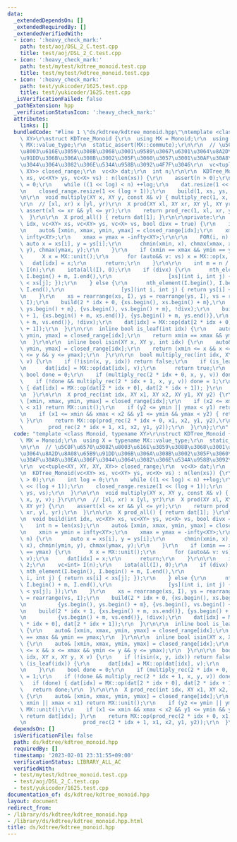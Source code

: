 ```yaml
---
data:
  _extendedDependsOn: []
  _extendedRequiredBy: []
  _extendedVerifiedWith:
  - icon: ':heavy_check_mark:'
    path: test/aoj/DSL_2_C.test.cpp
    title: test/aoj/DSL_2_C.test.cpp
  - icon: ':heavy_check_mark:'
    path: test/mytest/kdtree_monoid.test.cpp
    title: test/mytest/kdtree_monoid.test.cpp
  - icon: ':heavy_check_mark:'
    path: test/yukicoder/1625.test.cpp
    title: test/yukicoder/1625.test.cpp
  _isVerificationFailed: false
  _pathExtension: hpp
  _verificationStatusIcon: ':heavy_check_mark:'
  attributes:
    links: []
  bundledCode: "#line 1 \"ds/kdtree/kdtree_monoid.hpp\"\ntemplate <class Monoid, typename\
    \ XY>\r\nstruct KDTree_Monoid {\r\n  using MX = Monoid;\r\n  using X = typename\
    \ MX::value_type;\r\n  static_assert(MX::commute);\r\n\r\n  // \u5C0F\u6570\u3082\
    \u8003\u616E\u3059\u308B\u3068\u3001\u9589\u3067\u6301\u3064\u8A2D\u8A08\u65B9\
    \u91DD\u306B\u306A\u308B\u3002\u305F\u3060\u3057\u3001\u30AF\u30A8\u30EA\u306F\
    \u3044\u3064\u3082\u306E\u534A\u958B\u3092\u4F7F\u3046\r\n  vc<tuple<XY, XY, XY,\
    \ XY>> closed_range;\r\n  vc<X> dat;\r\n  int n;\r\n\r\n  KDTree_Monoid(vc<XY>\
    \ xs, vc<XY> ys, vc<X> vs) : n(len(xs)) {\r\n    assert(n > 0);\r\n    int log\
    \ = 0;\r\n    while ((1 << log) < n) ++log;\r\n    dat.resize(1 << (log + 1));\r\
    \n    closed_range.resize(1 << (log + 1));\r\n    build(1, xs, ys, vs);\r\n  }\r\
    \n\r\n  void multiply(XY x, XY y, const X& v) { multiply_rec(1, x, y, v); }\r\n\
    \r\n  // [xl, xr) x [yl, yr)\r\n  X prod(XY xl, XY xr, XY yl, XY yr) {\r\n   \
    \ assert(xl <= xr && yl <= yr);\r\n    return prod_rec(1, xl, xr, yl, yr);\r\n\
    \  }\r\n\r\n  X prod_all() { return dat[1]; }\r\n\r\nprivate:\r\n  void build(int\
    \ idx, vc<XY> xs, vc<XY> ys, vc<X> vs, bool divx = true) {\r\n    int n = len(xs);\r\
    \n    auto& [xmin, xmax, ymin, ymax] = closed_range[idx];\r\n    xmin = ymin =\
    \ infty<XY>;\r\n    xmax = ymax = -infty<XY>;\r\n\r\n    FOR(i, n) {\r\n     \
    \ auto x = xs[i], y = ys[i];\r\n      chmin(xmin, x), chmax(xmax, x), chmin(ymin,\
    \ y), chmax(ymax, y);\r\n    }\r\n    if (xmin == xmax && ymin == ymax) {\r\n\
    \      X x = MX::unit();\r\n      for (auto&& v: vs) x = MX::op(x, v);\r\n   \
    \   dat[idx] = x;\r\n      return;\r\n    }\r\n\r\n    int m = n / 2;\r\n    vc<int>\
    \ I(n);\r\n    iota(all(I), 0);\r\n    if (divx) {\r\n      nth_element(I.begin(),\
    \ I.begin() + m, I.end(),\r\n                  [xs](int i, int j) { return xs[i]\
    \ < xs[j]; });\r\n    } else {\r\n      nth_element(I.begin(), I.begin() + m,\
    \ I.end(),\r\n                  [ys](int i, int j) { return ys[i] < ys[j]; });\r\
    \n    }\r\n    xs = rearrange(xs, I), ys = rearrange(ys, I), vs = rearrange(vs,\
    \ I);\r\n    build(2 * idx + 0, {xs.begin(), xs.begin() + m},\r\n          {ys.begin(),\
    \ ys.begin() + m}, {vs.begin(), vs.begin() + m}, !divx);\r\n    build(2 * idx\
    \ + 1, {xs.begin() + m, xs.end()}, {ys.begin() + m, ys.end()},\r\n          {vs.begin()\
    \ + m, vs.end()}, !divx);\r\n    dat[idx] = MX::op(dat[2 * idx + 0], dat[2 * idx\
    \ + 1]);\r\n  }\r\n\r\n  inline bool is_leaf(int idx) {\r\n    auto& [xmin, xmax,\
    \ ymin, ymax] = closed_range[idx];\r\n    return xmin == xmax && ymin == ymax;\r\
    \n  }\r\n\r\n  inline bool isin(XY x, XY y, int idx) {\r\n    auto& [xmin, xmax,\
    \ ymin, ymax] = closed_range[idx];\r\n    return (xmin <= x && x <= xmax && ymin\
    \ <= y && y <= ymax);\r\n  }\r\n\r\n  bool multiply_rec(int idx, XY x, XY y, X\
    \ v) {\r\n    if (!isin(x, y, idx)) return false;\r\n    if (is_leaf(idx)) {\r\
    \n      dat[idx] = MX::op(dat[idx], v);\r\n      return true;\r\n    }\r\n   \
    \ bool done = 0;\r\n    if (multiply_rec(2 * idx + 0, x, y, v)) done = 1;\r\n\
    \    if (!done && multiply_rec(2 * idx + 1, x, y, v)) done = 1;\r\n    if (done)\
    \ { dat[idx] = MX::op(dat[2 * idx + 0], dat[2 * idx + 1]); }\r\n    return done;\r\
    \n  }\r\n\r\n  X prod_rec(int idx, XY x1, XY x2, XY y1, XY y2) {\r\n    auto&\
    \ [xmin, xmax, ymin, ymax] = closed_range[idx];\r\n    if (x2 <= xmin || xmax\
    \ < x1) return MX::unit();\r\n    if (y2 <= ymin || ymax < y1) return MX::unit();\r\
    \n    if (x1 <= xmin && xmax < x2 && y1 <= ymin && ymax < y2) { return dat[idx];\
    \ }\r\n    return MX::op(prod_rec(2 * idx + 0, x1, x2, y1, y2),\r\n          \
    \        prod_rec(2 * idx + 1, x1, x2, y1, y2));\r\n  }\r\n};\r\n"
  code: "template <class Monoid, typename XY>\r\nstruct KDTree_Monoid {\r\n  using\
    \ MX = Monoid;\r\n  using X = typename MX::value_type;\r\n  static_assert(MX::commute);\r\
    \n\r\n  // \u5C0F\u6570\u3082\u8003\u616E\u3059\u308B\u3068\u3001\u9589\u3067\u6301\
    \u3064\u8A2D\u8A08\u65B9\u91DD\u306B\u306A\u308B\u3002\u305F\u3060\u3057\u3001\
    \u30AF\u30A8\u30EA\u306F\u3044\u3064\u3082\u306E\u534A\u958B\u3092\u4F7F\u3046\
    \r\n  vc<tuple<XY, XY, XY, XY>> closed_range;\r\n  vc<X> dat;\r\n  int n;\r\n\r\
    \n  KDTree_Monoid(vc<XY> xs, vc<XY> ys, vc<X> vs) : n(len(xs)) {\r\n    assert(n\
    \ > 0);\r\n    int log = 0;\r\n    while ((1 << log) < n) ++log;\r\n    dat.resize(1\
    \ << (log + 1));\r\n    closed_range.resize(1 << (log + 1));\r\n    build(1, xs,\
    \ ys, vs);\r\n  }\r\n\r\n  void multiply(XY x, XY y, const X& v) { multiply_rec(1,\
    \ x, y, v); }\r\n\r\n  // [xl, xr) x [yl, yr)\r\n  X prod(XY xl, XY xr, XY yl,\
    \ XY yr) {\r\n    assert(xl <= xr && yl <= yr);\r\n    return prod_rec(1, xl,\
    \ xr, yl, yr);\r\n  }\r\n\r\n  X prod_all() { return dat[1]; }\r\n\r\nprivate:\r\
    \n  void build(int idx, vc<XY> xs, vc<XY> ys, vc<X> vs, bool divx = true) {\r\n\
    \    int n = len(xs);\r\n    auto& [xmin, xmax, ymin, ymax] = closed_range[idx];\r\
    \n    xmin = ymin = infty<XY>;\r\n    xmax = ymax = -infty<XY>;\r\n\r\n    FOR(i,\
    \ n) {\r\n      auto x = xs[i], y = ys[i];\r\n      chmin(xmin, x), chmax(xmax,\
    \ x), chmin(ymin, y), chmax(ymax, y);\r\n    }\r\n    if (xmin == xmax && ymin\
    \ == ymax) {\r\n      X x = MX::unit();\r\n      for (auto&& v: vs) x = MX::op(x,\
    \ v);\r\n      dat[idx] = x;\r\n      return;\r\n    }\r\n\r\n    int m = n /\
    \ 2;\r\n    vc<int> I(n);\r\n    iota(all(I), 0);\r\n    if (divx) {\r\n     \
    \ nth_element(I.begin(), I.begin() + m, I.end(),\r\n                  [xs](int\
    \ i, int j) { return xs[i] < xs[j]; });\r\n    } else {\r\n      nth_element(I.begin(),\
    \ I.begin() + m, I.end(),\r\n                  [ys](int i, int j) { return ys[i]\
    \ < ys[j]; });\r\n    }\r\n    xs = rearrange(xs, I), ys = rearrange(ys, I), vs\
    \ = rearrange(vs, I);\r\n    build(2 * idx + 0, {xs.begin(), xs.begin() + m},\r\
    \n          {ys.begin(), ys.begin() + m}, {vs.begin(), vs.begin() + m}, !divx);\r\
    \n    build(2 * idx + 1, {xs.begin() + m, xs.end()}, {ys.begin() + m, ys.end()},\r\
    \n          {vs.begin() + m, vs.end()}, !divx);\r\n    dat[idx] = MX::op(dat[2\
    \ * idx + 0], dat[2 * idx + 1]);\r\n  }\r\n\r\n  inline bool is_leaf(int idx)\
    \ {\r\n    auto& [xmin, xmax, ymin, ymax] = closed_range[idx];\r\n    return xmin\
    \ == xmax && ymin == ymax;\r\n  }\r\n\r\n  inline bool isin(XY x, XY y, int idx)\
    \ {\r\n    auto& [xmin, xmax, ymin, ymax] = closed_range[idx];\r\n    return (xmin\
    \ <= x && x <= xmax && ymin <= y && y <= ymax);\r\n  }\r\n\r\n  bool multiply_rec(int\
    \ idx, XY x, XY y, X v) {\r\n    if (!isin(x, y, idx)) return false;\r\n    if\
    \ (is_leaf(idx)) {\r\n      dat[idx] = MX::op(dat[idx], v);\r\n      return true;\r\
    \n    }\r\n    bool done = 0;\r\n    if (multiply_rec(2 * idx + 0, x, y, v)) done\
    \ = 1;\r\n    if (!done && multiply_rec(2 * idx + 1, x, y, v)) done = 1;\r\n \
    \   if (done) { dat[idx] = MX::op(dat[2 * idx + 0], dat[2 * idx + 1]); }\r\n \
    \   return done;\r\n  }\r\n\r\n  X prod_rec(int idx, XY x1, XY x2, XY y1, XY y2)\
    \ {\r\n    auto& [xmin, xmax, ymin, ymax] = closed_range[idx];\r\n    if (x2 <=\
    \ xmin || xmax < x1) return MX::unit();\r\n    if (y2 <= ymin || ymax < y1) return\
    \ MX::unit();\r\n    if (x1 <= xmin && xmax < x2 && y1 <= ymin && ymax < y2) {\
    \ return dat[idx]; }\r\n    return MX::op(prod_rec(2 * idx + 0, x1, x2, y1, y2),\r\
    \n                  prod_rec(2 * idx + 1, x1, x2, y1, y2));\r\n  }\r\n};\r\n"
  dependsOn: []
  isVerificationFile: false
  path: ds/kdtree/kdtree_monoid.hpp
  requiredBy: []
  timestamp: '2023-02-01 23:31:55+09:00'
  verificationStatus: LIBRARY_ALL_AC
  verifiedWith:
  - test/mytest/kdtree_monoid.test.cpp
  - test/aoj/DSL_2_C.test.cpp
  - test/yukicoder/1625.test.cpp
documentation_of: ds/kdtree/kdtree_monoid.hpp
layout: document
redirect_from:
- /library/ds/kdtree/kdtree_monoid.hpp
- /library/ds/kdtree/kdtree_monoid.hpp.html
title: ds/kdtree/kdtree_monoid.hpp
---
```

